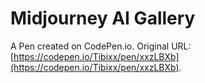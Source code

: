 # Midjourney AI Gallery

A Pen created on CodePen.io. Original URL: [https://codepen.io/Tibixx/pen/xxzLBXb](https://codepen.io/Tibixx/pen/xxzLBXb).

